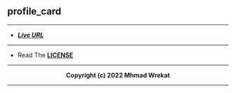 ## profile_card

---
- ***[Live URL](https://wrekat.vercel.app/)***

---
- Read The **[LICENSE](./LICENSE)**

---
<b>
<p align="center">
Copyright (c) 2022 Mhmad Wrekat
</p>

---
<!--
      <h1 className="pt-8 text-2xl font-bold lg:pt-0">Programming Languages</h1>
                            <div className="pt-3 mx-auto border-b-2 border-green-500 opacity-25 w-5/5 lg:mx-0"></div>
                            <div className="flex flex-wrap items-center justify-between mx-auto mt-6 w-5/5 lg:pb-0 lg:w-full">

                                <section className='grid grid-cols-4 gap-3 sm:grid-cols-6'>
                                    <p className='font-serif font-bold '>Python </p><img src='./assest/python.png' className="h-6 fill-current animate-bounce" />
                                    <p className='font-serif font-bold'>Django </p><img src='./assest/django.png' className="h-6 fill-current animate-bounce" />
                                    <p className='font-serif font-bold'>Postgres </p><img src='./assest/postgre.png' className="h-6 fill-current animate-bounce" />
                                    <p className='font-serif font-bold'>JS </p><img src='./assest/js.png' className="h-6 fill-current animate-bounce" />
                                    <p className='font-serif font-bold'>NodeJS </p><img src='./assest/nodejs.png' className="h-6 fill-current animate-bounce" />
                                    <p className='font-serif font-bold'>NextJS </p><img src='./assest/next.png' className="h-6 fill-current animate-bounce" />
                                    <p className='font-serif font-bold'>React </p><img src='./assest/react.png' className="h-6 fill-current animate-bounce" />
                                    <p className='font-serif font-bold'>Mongo </p><img src='./assest/mongo.png' className="h-6 fill-current animate-bounce" />
                                    <p className='font-serif font-bold'>BStrap </p><img src='./assest/bootstrap.png' className="h-6 fill-current animate-bounce" />
                                    <p className='font-serif font-bold'>TWCSS </p><img src='./assest/wind.png' className="h-6 fill-current animate-bounce" />
                                    <p className='font-serif font-bold'>HTML5 </p><img src='./assest/html.png' className="h-6 fill-current animate-bounce" />
                                    <p className='font-serif font-bold'>CSS3 </p><img src='./assest/css.png' className="h-6 fill-current animate-bounce" />
                                </section>

                            </div>
-->